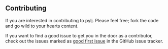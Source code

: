 ## Contributing

If you are interested in contributing to pylj. Please feel free; fork the code and go wild to your hearts content. 

If you want to find a good issue to get you in the door as a contributor, check out the issues marked as [good first issue](https://github.com/symmy596/SurfinPy/issues) in the GitHub issue tracker.
